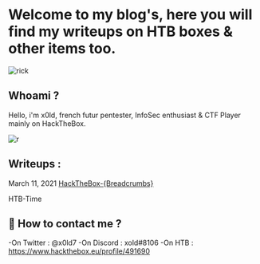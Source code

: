 # Welcome to my blog's, here you will find my writeups on HTB boxes & other items too.

![rick](https://64.media.tumblr.com/51015ec638a516f7f7d353ca198a5091/tumblr_pdbo9wBAe11xd0gvgo1_1280.gif)

## Whoami ? 

Hello, i'm x0ld, french futur pentester, InfoSec enthusiast & CTF Player mainly on HackTheBox.

![r](https://cdn.discordapp.com/attachments/519930659620257797/832739076687134800/68747470733a2f2f692e696d6775722e636f6d2f344d37495777502e676966.gif)

## Writeups :

<time datetime="2021-11-03T00:00:00+00:00">March 11, 2021</time> <a href="ctf/htb-breadcrumbs">HackTheBox-{Breadcrumbs}</a>

HTB-Time

## 📝 How to contact me ? 

-On Twitter : @x0ld7
-On Discord : xold#8106
-On HTB : https://www.hackthebox.eu/profile/491690


